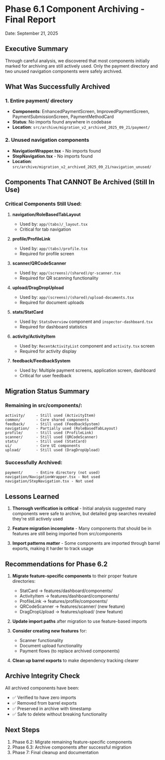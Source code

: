 # Phase 6.1 Component Archiving - Final Report
Date: September 21, 2025

## Executive Summary
Through careful analysis, we discovered that most components initially marked for archiving are still actively used. Only the payment directory and two unused navigation components were safely archived.

## What Was Successfully Archived

### 1. Entire payment/ directory
- **Components**: EnhancedPaymentScreen, ImprovedPaymentScreen, PaymentSubmissionScreen, PaymentMethodCard
- **Status**: No imports found anywhere in codebase
- **Location**: `src/archive/migration_v2_archived_2025_09_21/payment/`

### 2. Unused navigation components
- **NavigationWrapper.tsx** - No imports found
- **StepNavigation.tsx** - No imports found  
- **Location**: `src/archive/migration_v2_archived_2025_09_21/navigation_unused/`

## Components That CANNOT Be Archived (Still In Use)

### Critical Components Still Used:
1. **navigation/RoleBasedTabLayout** 
   - Used by: `app/(tabs)/_layout.tsx`
   - Critical for tab navigation

2. **profile/ProfileLink**
   - Used by: `app/(tabs)/profile.tsx`
   - Required for profile screen

3. **scanner/QRCodeScanner**
   - Used by: `app/(screens)/(shared)/qr-scanner.tsx`
   - Required for QR scanning functionality

4. **upload/DragDropUpload**
   - Used by: `app/(screens)/(shared)/upload-documents.tsx`
   - Required for document uploads

5. **stats/StatCard**
   - Used by: `StatsOverview` component and `inspector-dashboard.tsx`
   - Required for dashboard statistics

6. **activity/ActivityItem**
   - Used by: `RecentActivityList` component and `activity.tsx` screen
   - Required for activity display

7. **feedback/FeedbackSystem**
   - Used by: Multiple payment screens, application screen, dashboard
   - Critical for user feedback

## Migration Status Summary

### Remaining in src/components/:
```
activity/     - Still used (ActivityItem)
common/       - Core shared components  
feedback/     - Still used (FeedbackSystem)
navigation/   - Partially used (RoleBasedTabLayout)
profile/      - Still used (ProfileLink)
scanner/      - Still used (QRCodeScanner)
stats/        - Still used (StatCard)
ui/           - Core UI components
upload/       - Still used (DragDropUpload)
```

### Successfully Archived:
```
payment/      - Entire directory (not used)
navigation/NavigationWrapper.tsx - Not used
navigation/StepNavigation.tsx - Not used
```

## Lessons Learned

1. **Thorough verification is critical** - Initial analysis suggested many components were safe to archive, but detailed grep searches revealed they're still actively used

2. **Feature migration incomplete** - Many components that should be in features are still being imported from src/components

3. **Import patterns matter** - Some components are imported through barrel exports, making it harder to track usage

## Recommendations for Phase 6.2

1. **Migrate feature-specific components** to their proper feature directories:
   - StatCard → features/dashboard/components/
   - ActivityItem → features/dashboard/components/ 
   - ProfileLink → features/profile/components/
   - QRCodeScanner → features/scanner/ (new feature)
   - DragDropUpload → features/upload/ (new feature)

2. **Update import paths** after migration to use feature-based imports

3. **Consider creating new features** for:
   - Scanner functionality
   - Document upload functionality
   - Payment flows (to replace archived components)

4. **Clean up barrel exports** to make dependency tracking clearer

## Archive Integrity Check

All archived components have been:
- ✅ Verified to have zero imports
- ✅ Removed from barrel exports
- ✅ Preserved in archive with timestamp
- ✅ Safe to delete without breaking functionality

## Next Steps

1. Phase 6.2: Migrate remaining feature-specific components
2. Phase 6.3: Archive components after successful migration
3. Phase 7: Final cleanup and documentation
